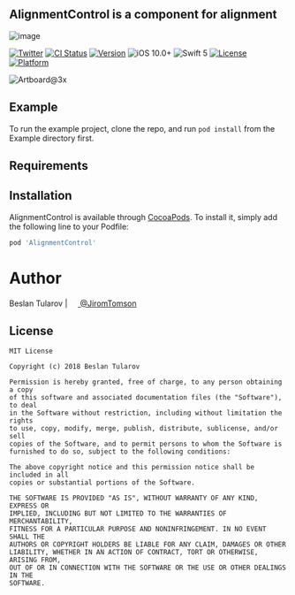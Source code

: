 ## AlignmentControl is a component for alignment

![image](https://user-images.githubusercontent.com/4906243/56395781-b0803080-6244-11e9-91a4-408d32848465.png)

[![Twitter](https://img.shields.io/badge/twitter-@JiromTomson-blue.svg?style=flat
)](https://twitter.com/JiromTomson)
[![CI Status](https://travis-ci.org/tularovbeslan/AlignmentControl.svg?branch=master)](https://travis-ci.org/tularovbeslan/AlignmentControl)
[![Version](https://img.shields.io/cocoapods/v/AlignmentControl.svg?style=flat)](https://cocoapods.org/pods/AlignmentControl)
![iOS 10.0+](https://img.shields.io/badge/iOS-10.0%2B-red.svg)
![Swift 5](https://img.shields.io/badge/Swift-5-orange.svg)
[![License](https://img.shields.io/cocoapods/l/AlignmentControl.svg?style=flat)](https://cocoapods.org/pods/AlignmentControl)
[![Platform](https://img.shields.io/cocoapods/p/AlignmentControl.svg?style=flat)](https://cocoapods.org/pods/AlignmentControl)

![Artboard@3x](https://user-images.githubusercontent.com/4906243/56395918-3d2aee80-6245-11e9-8867-3556dcfdf4b6.png)

## Example

To run the example project, clone the repo, and run `pod install` from the Example directory first.

## Requirements

## Installation

AlignmentControl is available through [CocoaPods](https://cocoapods.org). To install
it, simply add the following line to your Podfile:

```ruby
pod 'AlignmentControl'
```
# Author

Beslan Tularov | <a href="url"><img src="https://user-images.githubusercontent.com/4906243/54856729-037dcb00-4d0d-11e9-9d6f-8a5b8e316ff8.png" height="15"> </a> [@JiromTomson](https://twitter.com/JiromTomson)

## License

```
MIT License

Copyright (c) 2018 Beslan Tularov

Permission is hereby granted, free of charge, to any person obtaining a copy
of this software and associated documentation files (the "Software"), to deal
in the Software without restriction, including without limitation the rights
to use, copy, modify, merge, publish, distribute, sublicense, and/or sell
copies of the Software, and to permit persons to whom the Software is
furnished to do so, subject to the following conditions:

The above copyright notice and this permission notice shall be included in all
copies or substantial portions of the Software.

THE SOFTWARE IS PROVIDED "AS IS", WITHOUT WARRANTY OF ANY KIND, EXPRESS OR
IMPLIED, INCLUDING BUT NOT LIMITED TO THE WARRANTIES OF MERCHANTABILITY,
FITNESS FOR A PARTICULAR PURPOSE AND NONINFRINGEMENT. IN NO EVENT SHALL THE
AUTHORS OR COPYRIGHT HOLDERS BE LIABLE FOR ANY CLAIM, DAMAGES OR OTHER
LIABILITY, WHETHER IN AN ACTION OF CONTRACT, TORT OR OTHERWISE, ARISING FROM,
OUT OF OR IN CONNECTION WITH THE SOFTWARE OR THE USE OR OTHER DEALINGS IN THE
SOFTWARE.
```
